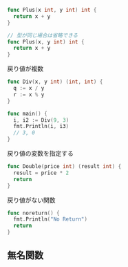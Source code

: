 ```go
func Plus(x int, y int) int {
  return x + y
}

// 型が同じ場合は省略できる
func Plus(x, y int) int {
  return x + y
}
```

戻り値が複数
```go 
func Div(x, y int) (int, int) {
  q := x / y
  r := x % y
}

func main() {
  i, i2 := Div(9, 3)
  fmt.Println(i, i3)
  // 3, 0
}
```

戻り値の変数を指定する
```go
func Double(price int) (result int) {
  result = price * 2
  return
}
```

戻り値がない関数
```go
func noreturn() {
  fmt.Println("No Return")
  return
}
```

## 無名関数




























